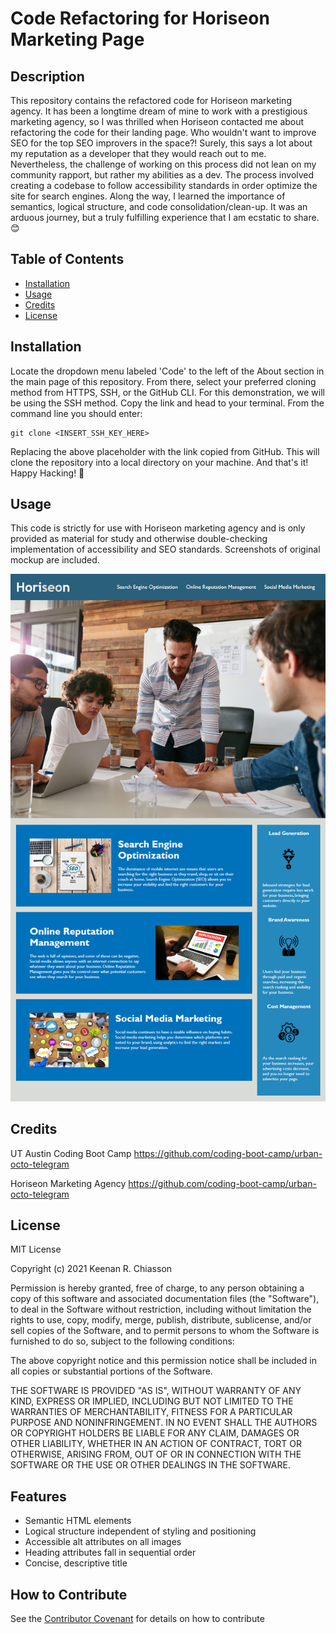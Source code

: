 # Code Refactoring for Horiseon Marketing Page

## Description
This repository contains the refactored code for Horiseon marketing agency. It has been a longtime dream of mine to work with a prestigious marketing agency, so I was thrilled when Horiseon contacted me about refactoring the code for their landing page. Who wouldn't want to improve SEO for the top SEO improvers in the space?! Surely, this says a lot about my reputation as a developer that they would reach out to me. Nevertheless, the challenge of working on this process did not lean on my community rapport, but rather my abilities as a dev. The process involved creating a codebase to follow accessibility standards in order optimize the site for search engines. Along the way, I learned the importance of semantics, logical structure, and code consolidation/clean-up. It was an arduous journey, but a truly fulfilling experience that I am ecstatic to share. 😊

## Table of Contents
- [Installation](#installation)
- [Usage](#usage)
- [Credits](#credits)
- [License](#license)

## Installation
Locate the dropdown menu labeled 'Code' to the left of the About section in the main page of this repository. From there, select your preferred cloning method from HTTPS, SSH, or the GitHub CLI. For this demonstration, we will be using the SSH method. Copy the link and head to your terminal. From the command line you should enter:

    git clone <INSERT_SSH_KEY_HERE>

Replacing the above placeholder with the link copied from GitHub. This will clone the repository into a local directory on your machine. And that's it! Happy Hacking! 🚀

## Usage
This code is strictly for use with Horiseon marketing agency and is only provided as material for study and otherwise double-checking implementation of accessibility and SEO standards. Screenshots of original mockup are included.

   ![Mockup of Horiseon marketing agency landing page.](./assets/images/mockup-screenshot.png)

## Credits
UT Austin Coding Boot Camp https://github.com/coding-boot-camp/urban-octo-telegram

Horiseon Marketing Agency https://github.com/coding-boot-camp/urban-octo-telegram

## License
MIT License

Copyright (c) 2021 Keenan R. Chiasson

Permission is hereby granted, free of charge, to any person obtaining a copy
of this software and associated documentation files (the "Software"), to deal
in the Software without restriction, including without limitation the rights
to use, copy, modify, merge, publish, distribute, sublicense, and/or sell
copies of the Software, and to permit persons to whom the Software is
furnished to do so, subject to the following conditions:

The above copyright notice and this permission notice shall be included in all
copies or substantial portions of the Software.

THE SOFTWARE IS PROVIDED "AS IS", WITHOUT WARRANTY OF ANY KIND, EXPRESS OR
IMPLIED, INCLUDING BUT NOT LIMITED TO THE WARRANTIES OF MERCHANTABILITY,
FITNESS FOR A PARTICULAR PURPOSE AND NONINFRINGEMENT. IN NO EVENT SHALL THE
AUTHORS OR COPYRIGHT HOLDERS BE LIABLE FOR ANY CLAIM, DAMAGES OR OTHER
LIABILITY, WHETHER IN AN ACTION OF CONTRACT, TORT OR OTHERWISE, ARISING FROM,
OUT OF OR IN CONNECTION WITH THE SOFTWARE OR THE USE OR OTHER DEALINGS IN THE
SOFTWARE.

## Features
- Semantic HTML elements
- Logical structure independent of styling and positioning
- Accessible alt attributes on all images
- Heading attributes fall in sequential order
- Concise, descriptive title

## How to Contribute
See the [Contributor Covenant](https://www.contributor-covenant.org/) for details on how to contribute